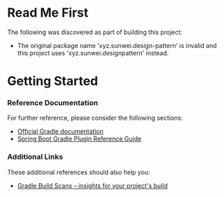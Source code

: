 # Read Me First
The following was discovered as part of building this project:

* The original package name 'xyz.sunwei.design-pattern' is invalid and this project uses 'xyz.sunwei.designpattern' instead.

# Getting Started

### Reference Documentation
For further reference, please consider the following sections:

* [Official Gradle documentation](https://docs.gradle.org)
* [Spring Boot Gradle Plugin Reference Guide](https://docs.spring.io/spring-boot/docs/2.2.6.RELEASE/gradle-plugin/reference/html/)

### Additional Links
These additional references should also help you:

* [Gradle Build Scans – insights for your project's build](https://scans.gradle.com#gradle)

